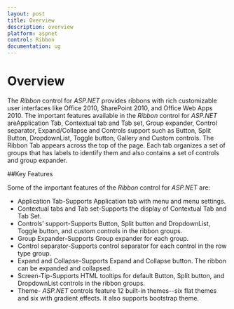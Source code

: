 ```yaml
---
layout: post
title: Overview
description: overview
platform: aspnet
control: Ribbon
documentation: ug
---
```


# Overview

The _Ribbon_ control for _ASP.NET_ provides ribbons with rich customizable user interfaces like Office 2010, SharePoint 2010, and Office Web Apps 2010. The important features available in the _Ribbon_ control for _ASP.NET_ areApplication Tab, Contextual tab and Tab set, Group expander, Control separator, Expand/Collapse and Controls support such as Button, Split Button, DropdownList, Toggle button, Gallery and Custom controls. The Ribbon Tab appears across the top of the page. Each tab organizes a set of groups that has labels to identify them and also contains a set of controls and group expander.

##Key Features

Some of the important features of the _Ribbon_ control for _ASP.NET_ are:

* Application Tab-Supports Application tab with menu and menu settings.
* Contextual tabs and Tab set-Supports the display of Contextual Tab and Tab Set.
* Controls’ support-Supports Button, Split button and DropdownList, Toggle button, and custom controls in the ribbon groups.
* Group Expander-Supports Group expander for each group.
* Control separator-Supports control separator for each control in the row type group.
* Expand and Collapse-Supports Expand and Collapse button.  The ribbon can be expanded and collapsed.
* Screen-Tip-Supports HTML tooltips for default Button, Split button, and DropdownList controls in the ribbon groups.
* Theme- _ASP.NET_ controls feature 12 built-in themes--six flat themes and six with gradient effects. It also supports bootstrap theme.
